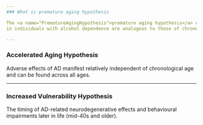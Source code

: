 ```yaml
---
### What is premature aging hypothesis 

The <a name="PrematureAgingHypothesis">premature aging hypothesis</a> of alcohol dependence proposes that the neurobiological and behavioural deficits 
in individuals with alcohol dependence are analogous to those of chronological aging. 

---
```

### <a name="AcceleratedAgingHypothesis">Accelerated</a> Aging Hypothesis

Adverse effects of AD manifest relatively independent of chronological age and can be found across all ages. 

---
### Increased <a name="VulnerabilityHypothesis">Vulnerability</a> Hypothesis

The timing of AD-related neurodegenerative effects and behavioural impairments later in life (mid-40s and older).

